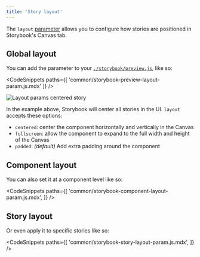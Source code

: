 ```yaml
---
title: 'Story layout'
---
```


The `layout` [parameter](../writing-stories/parameters.md) allows you to configure how stories are positioned in Storybook's Canvas tab. 

## Global layout

You can add the parameter to your [`./storybook/preview.js`](./overview.md#configure-story-rendering), like so:

<!-- prettier-ignore-start -->

<CodeSnippets
  paths={[
    'common/storybook-preview-layout-param.js.mdx'
  ]}
/>

<!-- prettier-ignore-end -->

![Layout params centered story](./layout-params-story-centered.png)

In the example above, Storybook will center all stories in the UI. `layout` accepts these options:

- `centered`: center the component horizontally and vertically in the Canvas
- `fullscreen`: allow the component to expand to the full width and height of the Canvas
- `padded`: _(default)_ Add extra padding around the component

## Component layout

You can also set it at a component level like so:

<!-- prettier-ignore-start -->

<CodeSnippets
  paths={[
    'common/storybook-component-layout-param.js.mdx',
  ]}
/>

<!-- prettier-ignore-end -->

## Story layout

Or even apply it to specific stories like so:

<!-- prettier-ignore-start -->

<CodeSnippets
  paths={[
    'common/storybook-story-layout-param.js.mdx',
  ]}
/>

<!-- prettier-ignore-end -->

